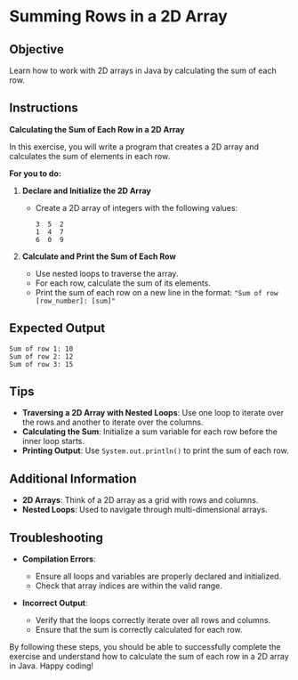 # Summing Rows in a 2D Array

## Objective
Learn how to work with 2D arrays in Java by calculating the sum of each row.

## Instructions

**Calculating the Sum of Each Row in a 2D Array**

In this exercise, you will write a program that creates a 2D array and calculates the sum of elements in each row.

**For you to do:**

1. **Declare and Initialize the 2D Array**
    - Create a 2D array of integers with the following values:
      ```
      3  5  2
      1  4  7
      6  0  9
      ```

2. **Calculate and Print the Sum of Each Row**
    - Use nested loops to traverse the array.
    - For each row, calculate the sum of its elements.
    - Print the sum of each row on a new line in the format: `"Sum of row [row_number]: [sum]"`

## Expected Output
```
Sum of row 1: 10
Sum of row 2: 12
Sum of row 3: 15
```

## Tips
- **Traversing a 2D Array with Nested Loops**: Use one loop to iterate over the rows and another to iterate over the columns.
- **Calculating the Sum**: Initialize a sum variable for each row before the inner loop starts.
- **Printing Output**: Use `System.out.println()` to print the sum of each row.

## Additional Information
- **2D Arrays**: Think of a 2D array as a grid with rows and columns.
- **Nested Loops**: Used to navigate through multi-dimensional arrays.

## Troubleshooting
- **Compilation Errors**:
    - Ensure all loops and variables are properly declared and initialized.
    - Check that array indices are within the valid range.

- **Incorrect Output**:
    - Verify that the loops correctly iterate over all rows and columns.
    - Ensure that the sum is correctly calculated for each row.

By following these steps, you should be able to successfully complete the exercise and understand how to calculate the sum of each row in a 2D array in Java. Happy coding!
